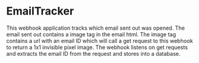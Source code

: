 # EmailTracker

This webhook application tracks which email sent out was opened.
The email sent out contains a image tag in the email html.
The image tag contains a url with an email ID which will call a get request to this webhook to return a 1x1 invisible pixel image.
The webhook listens on get requests and extracts the email ID from the request and stores into a database.
